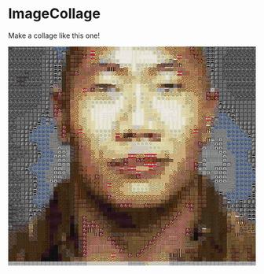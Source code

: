 # ImageCollage

Make a collage like this one!

![The Wok](https://github.com/Pippepot/ImageCollage/blob/main/Images/RecreatedImages/TheWok.png)
